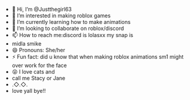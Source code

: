 - 👋 Hi, I’m @Justthegirl63
- 👀 I’m interested in making roblox games
- 🌱 I’m currently learning how to make animations
- 💞️ I’m looking to collaborate on roblox/discord
- 📫 How to reach me:discord is lolasxx my snap is
- midla smike
- 😄 Pronouns: She/her
- ⚡ Fun fact: did u know that when making roblox animations sm1 might over work for the face
- 😝 I love cats and 
- call me Stacy or Jane
- .◇.◇.
- love yall bye!!
